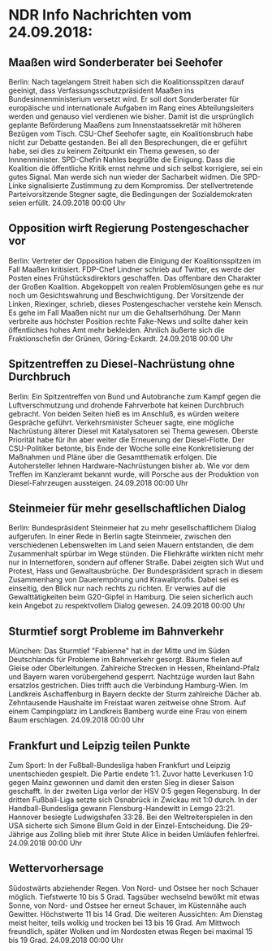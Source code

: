 # NDR Info Nachrichten vom 24.09.2018:


## Maaßen wird Sonderberater bei Seehofer
Berlin: Nach tagelangem Streit haben sich die Koalitionsspitzen darauf geeinigt, dass Verfassungsschutzpräsident  Maaßen ins Bundesinnenministerium versetzt wird. Er soll dort Sonderberater für europäische und internationale Aufgaben im Rang eines Abteilungsleiters werden und genauso viel verdienen wie bisher. Damit  ist die ursprünglich geplante Beförderung Maaßens zum Innenstaatssekretär mit höheren Bezügen vom Tisch. CSU-Chef Seehofer sagte, ein Koalitionsbruch habe nicht zur Debatte gestanden. Bei all den Besprechungen, die er geführt habe, sei dies zu keinem Zeitpunkt ein Thema gewesen, so der Innnenminister. SPD-Chefin Nahles begrüßte die Einigung. Dass die Koalition die öffentliche Kritik ernst nehme und sich selbst korrigiere, sei ein gutes Signal. Man werde sich nun wieder der Sacharbeit widmen. Die SPD-Linke signalisierte Zustimmung zu dem Kompromiss. Der stellvertretende Parteivorsitzende Stegner sagte, die Bedingungen der Sozialdemokraten seien erfüllt. 24.09.2018 00:00 Uhr 

## Opposition wirft Regierung Postengeschacher vor
Berlin: Vertreter der Opposition haben die Einigung der Koalitionsspitzen im Fall Maaßen kritisiert. FDP-Chef Lindner schrieb auf Twitter, es werde der Posten eines Frühstücksdirektors geschaffen. Das offenbare den Charakter der Großen Koalition. Abgekoppelt von realen Problemlösungen gehe es nur noch um Gesichtswahrung und Beschwichtigung. Der Vorsitzende der Linken, Riexinger, schrieb, dieses Postengeschacher verstehe kein Mensch. Es gehe im Fall Maaßen nicht nur um die Gehaltserhöhung. Der Mann verbreite aus höchster Position rechte Fake-News und sollte daher kein öffentliches hohes Amt mehr bekleiden. Ähnlich äußerte sich die Fraktionschefin der Grünen, Göring-Eckardt. 24.09.2018 00:00 Uhr 

## Spitzentreffen zu Diesel-Nachrüstung ohne Durchbruch
Berlin: Ein Spitzentreffen von Bund und Autobranche zum Kampf gegen die Luftverschmutzung und drohende Fahrverbote hat keinen Durchbruch gebracht. Von beiden Seiten hieß es im Anschluß, es würden weitere Gespräche geführt. Verkehrsminister Scheuer sagte, eine mögliche Nachrüstung älterer Diesel mit Katalysatoren sei Thema gewesen. Oberste Priorität habe für ihn aber weiter die Erneuerung der Diesel-Flotte. Der CSU-Politiker betonte, bis Ende der Woche solle eine Konkretisierung der Maßnahmen und Pläne über die Gesamtthematik erfolgen. Die Autohersteller lehnen Hardware-Nachrüstungen bisher ab. Wie vor dem Treffen im Kanzleramt bekannt wurde, will Porsche aus der Produktion von Diesel-Fahrzeugen aussteigen. 24.09.2018 00:00 Uhr 

## Steinmeier für mehr gesellschaftlichen Dialog
Berlin:	Bundespräsident Steinmeier hat zu mehr gesellschaftlichem Dialog aufgerufen. In einer Rede in Berlin sagte Steinmeier, zwischen den verschiedenen Lebenswelten im Land seien Mauern entstanden, die dem Zusammenhalt spürbar im Wege stünden. Die Fliehkräfte wirkten nicht mehr nur in Internetforen, sondern auf offener Straße. Dabei zeigten sich Wut und Protest, Hass und Gewaltausbrüche. Der Bundespräsident sprach in diesem Zusammenhang von Dauerempörung und Krawallprofis. Dabei sei es einseitig, den Blick nur nach rechts zu richten. Er verwies auf die Gewalttätigkeiten beim G20-Gipfel in Hamburg. Die seien sicherlich auch kein Angebot zu respektvollem Dialog gewesen. 24.09.2018 00:00 Uhr 

## Sturmtief sorgt Probleme im Bahnverkehr
München: Das Sturmtief "Fabienne" hat in der Mitte und im Süden Deutschlands für Probleme im Bahnverkehr gesorgt. Bäume fielen auf Gleise oder Oberleitungen. Zahlreiche Strecken in Hessen, Rheinland-Pfalz und Bayern waren vorübergehend gesperrt. Nachtzüge wurden laut Bahn ersatzlos gestrichen. Dies trifft auch die Verbindung Hamburg-Wien. Im Landkreis Aschaffenburg in Bayern deckte der Sturm zahlreiche Dächer ab. Zehntausende Haushalte im Freistaat waren zeitweise ohne Strom. Auf einem Campingplatz im Landkreis Bamberg wurde eine Frau von einem Baum erschlagen. 24.09.2018 00:00 Uhr 

## Frankfurt und Leipzig teilen Punkte
Zum Sport: In der Fußball-Bundesliga haben Frankfurt und Leipzig unentschieden gespielt. Die Partie endete 1:1. Zuvor hatte Leverkusen 1:0 gegen Mainz gewonnen und damit den ersten Sieg in dieser Saison geschafft. In der zweiten Liga verlor der HSV 0:5 gegen Regensburg. In der dritten Fußball-Liga setzte sich Osnabrück in Zwickau mit 1:0 durch. In der Handball-Bundesliga gewann Flensburg-Handewitt in Lemgo 23:21. Hannover besiegte Ludwigshafen 33:28. Bei den Weltreiterspielen in den USA sicherte sich Simone Blum Gold in der Einzel-Entscheidung. Die 29-Jährige aus Zolling blieb mit ihrer Stute Alice in beiden Umläufen fehlerfrei. 24.09.2018 00:00 Uhr 

## Wettervorhersage
Südostwärts abziehender Regen. Von Nord- und Ostsee her noch Schauer möglich. Tiefstwerte 10 bis 5 Grad. Tagsüber wechselnd bewölkt mit etwas Sonne, von Nord- und Ostsee her erneut Schauer, im Küstennähe auch Gewitter. Höchstwerte 11 bis 14 Grad. Die weiteren Aussichten: Am Dienstag meist heiter, teils wolkig und trocken bei 13 bis 16 Grad. Am Mittwoch freundlich, später Wolken und im Nordosten etwas Regen bei maximal 15 bis 19 Grad. 24.09.2018 00:00 Uhr 
